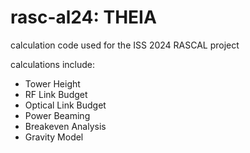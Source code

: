 # rasc-al24: THEIA
calculation code used for the ISS 2024 RASCAL project

calculations include:
- Tower Height
- RF Link Budget
- Optical Link Budget
- Power Beaming
- Breakeven Analysis
- Gravity Model
